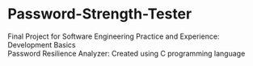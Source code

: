 # Password-Strength-Tester

Final Project for Software Engineering Practice and Experience: Development Basics <br>
Password Resilience Analyzer: Created using C programming language
